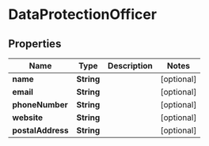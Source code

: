 

# DataProtectionOfficer


## Properties

Name | Type | Description | Notes
------------ | ------------- | ------------- | -------------
**name** | **String** |  |  [optional]
**email** | **String** |  |  [optional]
**phoneNumber** | **String** |  |  [optional]
**website** | **String** |  |  [optional]
**postalAddress** | **String** |  |  [optional]




